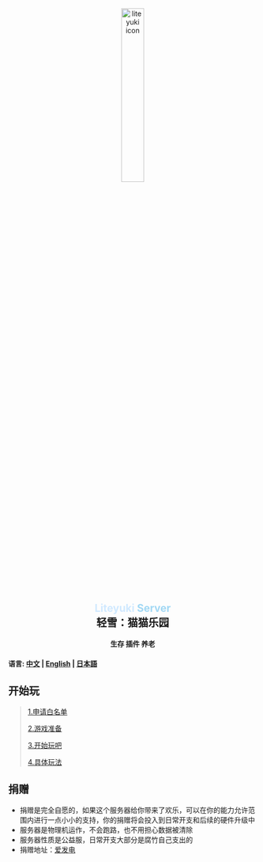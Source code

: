 <div align="center">
    <img src="http://nya.liteyuki.icu:802/meme/liteyuki_icon.png" alt="liteyuki icon" style="width: 30%; margin-top: 10%;">
</div>

<div align="center">
    <h2>
        <font color="#d0e9ff">Liteyuki</font>
        <font color="#a2d8f4">Server</font><br>
        轻雪：猫猫乐园
    </h2>
</div>

<div align="center">
    <h4>生存 插件 养老</h4>
</div>


#### 语言: [中文](README.md) | [English](README_EN.md) | [日本語](README_JP.md)

## 开始玩

> [1.申请白名单](step/1.md)
> 
> [2.游戏准备](step/2.md)
> 
> [3.开始玩吧](step/3.md)
> 
> [4.具体玩法](step/4.md)

## 捐赠
- 捐赠是完全自愿的，如果这个服务器给你带来了欢乐，可以在你的能力允许范围内进行一点小小的支持，你的捐赠将会投入到日常开支和后续的硬件升级中
- 服务器是物理机运作，不会跑路，也不用担心数据被清除
- 服务器性质是公益服，日常开支大部分是腐竹自己支出的
- 捐赠地址：[爱发电](https://afdian.net/a/snowykami)
